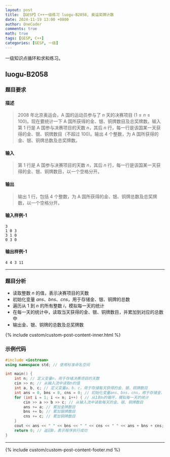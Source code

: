 ```yaml
---
layout: post
title: 【GESP】C++一级练习 luogu-B2058, 奥运奖牌计数
date: 2024-11-19 13:00 +0800
author: OneCoder
comments: true
math: true
tags: [GESP, C++]
categories: [GESP, 一级]
---
```

一级知识点循环和求和练习。

<!--more-->

## luogu-B2058

### 题目要求

#### 描述

>$2008$ 年北京奥运会，A 国的运动员参与了 $n$ 天的决赛项目 $(1 \le n \le 100)$。现在要统计一下 A 国所获得的金、银、铜牌数目及总奖牌数。输入第 $1$ 行是 A 国参与决赛项目的天数 $n$，其后 $n$ 行，每一行是该国某一天获得的金、银、铜牌数目（不超过 $100)$。输出 $4$ 个整数，为 A 国所获得的金、银、铜牌总数及总奖牌数。

#### 输入

>第 $1$ 行是 A 国参与决赛项目的天数 $n$，其后 $n$ 行，每一行是该国某一天获得的金、银、铜牌数目，以一个空格分开。

#### 输出

>输出 $1$ 行，包括 $4$ 个整数，为 A 国所获得的金、银、铜牌总数及总奖牌数，以一个空格分开。

#### 输入样例-1

```console
3
1 0 3
3 1 0
0 3 0
```

#### 输出样例-1

```console
4 4 3 11
```

---

### 题目分析

- 读取整数 $n$ 的值，表示决赛项目的天数
- 初始化变量 $ans$、$bns$、$cns$，用于存储金、银、铜牌的总数
- 遍历从 $1$ 到 $n$ 的所有整数 $i$，模拟每一天的统计
- 在每一天的统计中，读取当天获得的金、银、铜牌数目，并累加到对应的总数中
- 输出金、银、铜牌的总数及总奖牌数

{% include custom/custom-post-content-inner.html %}

### 示例代码

```cpp
#include <iostream>
using namespace std; // 使用标准命名空间

int main() {
    int n; // 定义变量n，用于存储决赛项目的天数
    cin >> n; // 从输入流中读取n的值
    int a, b, c; // 定义变量a、b、c，用于存储每天获得的金、银、铜牌数目
    int ans = 0, bns = 0, cns = 0; // 初始化变量ans、bns、cns，用于存储金、银、铜牌的总数
    for (int i = 1; i <= n; i++) { // 从1到n的循环，模拟每一天的统计
        cin >> a >> b >> c; // 从输入流中读取每天的金、银、铜牌数目
        ans += a; // 累加金牌数目
        bns += b; // 累加银牌数目
        cns += c; // 累加铜牌数目
    }
    cout << ans << " " << bns << " " << cns << " " << ans + bns + cns; // 输出金、银、铜牌的总数及总奖牌数
    return 0; // 返回0，表示程序执行成功
}
```

---

{% include custom/custom-post-content-footer.md %}
